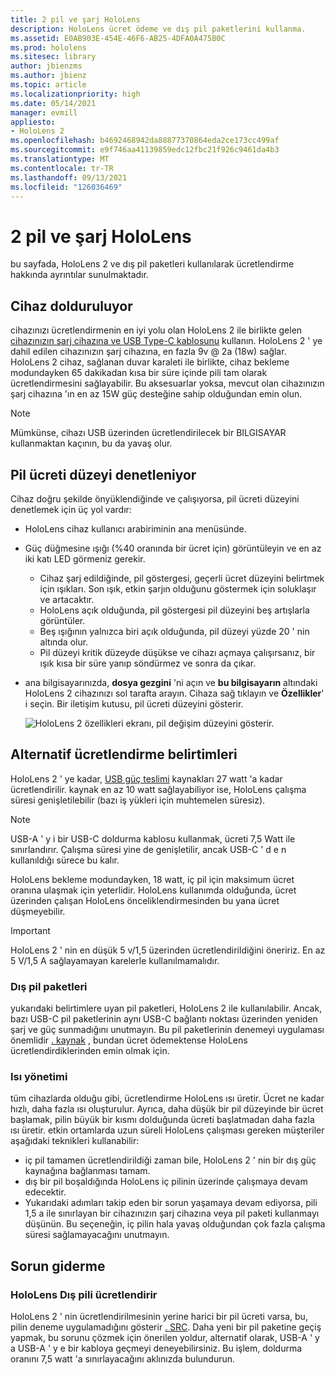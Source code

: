 ```yaml
---
title: 2 pil ve şarj HoloLens
description: HoloLens ücret ödeme ve dış pil paketlerini kullanma.
ms.assetid: E0AB903E-454E-46F6-AB25-4DFA0A475B0C
ms.prod: hololens
ms.sitesec: library
author: jbienzms
ms.author: jbienz
ms.topic: article
ms.localizationpriority: high
ms.date: 05/14/2021
manager: evmill
appliesto:
- HoloLens 2
ms.openlocfilehash: b4692468942da88877370864eda2ce173cc499af
ms.sourcegitcommit: e9f746aa41139859edc12fbc21f926c9461da4b3
ms.translationtype: MT
ms.contentlocale: tr-TR
ms.lasthandoff: 09/13/2021
ms.locfileid: "126036469"
---
```

# <a name="hololens-2-battery-and-charging"></a>2 pil ve şarj HoloLens

bu sayfada, HoloLens 2 ve dış pil paketleri kullanılarak ücretlendirme hakkında ayrıntılar sunulmaktadır.

## <a name="charging-the-device"></a>Cihaz dolduruluyor

cihazınızı ücretlendirmenin en iyi yolu olan HoloLens 2 ile birlikte gelen [cihazınızın şarj cihazına ve USB Type-C kablosunu](https://www.microsoft.com/en-us/p/microsoft-hololens-2-usb-c-charger-cable/8vj21f2z8pk5?rtc=1) kullanın. HoloLens 2 ' ye dahil edilen cihazınızın şarj cihazına, en fazla 9v @ 2a (18w) sağlar. HoloLens 2 cihaz, sağlanan duvar karaleti ile birlikte, cihaz bekleme modundayken 65 dakikadan kısa bir süre içinde pili tam olarak ücretlendirmesini sağlayabilir. Bu aksesuarlar yoksa, mevcut olan cihazınızın şarj cihazına 'ın en az 15W güç desteğine sahip olduğundan emin olun.

> [!NOTE]
> Mümkünse, cihazı USB üzerinden ücretlendirilecek bir BILGISAYAR kullanmaktan kaçının, bu da yavaş olur.

## <a name="checking-the-battery-charge-level"></a>Pil ücreti düzeyi denetleniyor
Cihaz doğru şekilde önyüklendiğinde ve çalışıyorsa, pil ücreti düzeyini denetlemek için üç yol vardır:

- HoloLens cihaz kullanıcı arabiriminin ana menüsünde.
- Güç düğmesine ışığı (%40 oranında bir ücret için) görüntüleyin ve en az iki katı LED görmeniz gerekir.
    - Cihaz şarj edildiğinde, pil göstergesi, geçerli ücret düzeyini belirtmek için ışıkları.  Son ışık, etkin şarjın olduğunu göstermek için soluklaşır ve artacaktır.
    - HoloLens açık olduğunda, pil göstergesi pil düzeyini beş artışlarla görüntüler.
    - Beş ışığının yalnızca biri açık olduğunda, pil düzeyi yüzde 20 ' nin altında olur.
    - Pil düzeyi kritik düzeyde düşükse ve cihazı açmaya çalışırsanız, bir ışık kısa bir süre yanıp söndürmez ve sonra da çıkar.
- ana bilgisayarınızda, **dosya gezgini** 'ni açın ve **bu bilgisayarın** altındaki HoloLens 2 cihazınızı sol tarafta arayın. Cihaza sağ tıklayın ve **Özellikler**' i seçin. Bir iletişim kutusu, pil ücreti düzeyini gösterir.

   ![HoloLens 2 özellikleri ekranı, pil değişim düzeyini gösterir.](images/ResetRecovery2.png)

## <a name="alternative-charging-specifications"></a>Alternatif ücretlendirme belirtimleri

HoloLens 2 ' ye kadar, [USB güç teslimi](https://www.usb.org/usb-charger-pd) kaynakları 27 watt 'a kadar ücretlendirilir. kaynak en az 10 watt sağlayabiliyor ise, HoloLens çalışma süresi genişletilebilir (bazı iş yükleri için muhtemelen süresiz). 

> [!NOTE]
> USB-A ' y i bir USB-C doldurma kablosu kullanmak, ücreti 7,5 Watt ile sınırlandırır. Çalışma süresi yine de genişletilir, ancak USB-C ' d e n kullanıldığı sürece bu kalır.

HoloLens bekleme modundayken, 18 watt, iç pil için maksimum ücret oranına ulaşmak için yeterlidir. HoloLens kullanımda olduğunda, ücret üzerinden çalışan HoloLens önceliklendirmesinden bu yana ücret düşmeyebilir.

> [!IMPORTANT]
> HoloLens 2 ' nin en düşük 5 v/1,5 üzerinden ücretlendirildiğini öneririz. En az 5 V/1,5 A sağlayamayan karelerle kullanılmamalıdır. 

### <a name="external-battery-packs"></a>Dış pil paketleri

yukarıdaki belirtimlere uyan pil paketleri, HoloLens 2 ile kullanılabilir. Ancak, bazı USB-C pil paketlerinin aynı USB-C bağlantı noktası üzerinden yeniden şarj ve güç sunmadığını unutmayın. Bu pil paketlerinin denemeyi uygulaması önemlidir [. kaynak](https://usb.org/document-library/usb-type-cr-cable-and-connector-specification-revision-20) , bundan ücret ödemektense HoloLens ücretlendirdiklerinden emin olmak için. 

### <a name="managing-heat"></a>Isı yönetimi

tüm cihazlarda olduğu gibi, ücretlendirme HoloLens ısı üretir. Ücret ne kadar hızlı, daha fazla ısı oluşturulur. Ayrıca, daha düşük bir pil düzeyinde bir ücret başlamak, pilin büyük bir kısmı dolduğunda ücreti başlatmadan daha fazla ısı üretir. etkin ortamlarda uzun süreli HoloLens çalışması gereken müşteriler aşağıdaki teknikleri kullanabilir:

- iç pil tamamen ücretlendirildiği zaman bile, HoloLens 2 ' nin bir dış güç kaynağına bağlanması tamam.
- dış bir pil boşaldığında HoloLens iç pilinin üzerinde çalışmaya devam edecektir.    
- Yukarıdaki adımları takip eden bir sorun yaşamaya devam ediyorsa, pili 1,5 a ile sınırlayan bir cihazınızın şarj cihazına veya pil paketi kullanmayı düşünün. Bu seçeneğin, iç pilin hala yavaş olduğundan çok fazla çalışma süresi sağlamayacağını unutmayın.

## <a name="troubleshooting"></a>Sorun giderme


### <a name="hololens-charges-external-battery"></a>HoloLens Dış pili ücretlendirir
HoloLens 2 ' nin ücretlendirilmesinin yerine harici bir pil ücreti varsa, bu, pilin deneme uygulamadığını gösterir [. SRC](https://usb.org/document-library/usb-type-cr-cable-and-connector-specification-revision-20). Daha yeni bir pil paketine geçiş yapmak, bu sorunu çözmek için önerilen yoldur, alternatif olarak, USB-A ' y a USB-A ' y e bir kabloya geçmeyi deneyebilirsiniz. Bu işlem, doldurma oranını 7,5 watt 'a sınırlayacağını aklınızda bulundurun.
